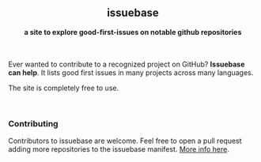 <div align=center>
    <h2>issuebase</h2>
    <b>a site to explore good-first-issues on notable github repositories</b>
</div>

<br>
<br>

Ever wanted to contribute to a recognized project on GitHub?
**Issuebase can help**. It lists good first issues in many projects across many languages.

The site is completely free to use.

<br>

### Contributing

Contributors to issuebase are welcome. Feel free to open a pull request 
adding more repositories to the issuebase manifest. 
[More info here](./add-language.md).
